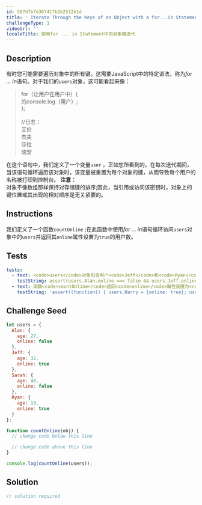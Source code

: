 ```yaml
---
id: 587d7b7d367417b2b2512b1d
title: ' Iterate Through the Keys of an Object with a for...in Statement'
challengeType: 1
videoUrl: ''
localeTitle: 使用for ... in Statement中的对象键迭代
---
```


## Description
<section id="description">有时您可能需要遍历对象中的所有键。这需要JavaScript中的特定语法，称为<dfn>for ... in</dfn>语句。对于我们的<code>users</code>对象，这可能看起来像： <blockquote> for（让用户在用户中）{ <br>的console.log（用户）; <br> }; <br><br> //日志： <br>艾伦<br>杰夫<br>莎拉<br>瑞安</blockquote>在这个语句中，我们定义了一个变量<code>user</code> ，正如您所看到的，在每次迭代期间，当该语句循环遍历该对象时，该变量被重置为每个对象的键，从而导致每个用户的名称被打印到控制台。 <strong>注意：</strong> <br>对象不像数组那样保持对存储键的排序;因此，当引用或访问该密钥时，对象上的键位置或其出现的相对顺序是无关紧要的。 </section>

## Instructions
<section id="instructions">我们定义了一个函数<code>countOnline</code> ;在此函数中使用<dfn>for ... in</dfn>语句循环访问<code>users</code>对象中的<code>users</code>并返回其<code>online</code>属性设置为<code>true</code>的用户数。 </section>

## Tests
<section id='tests'>

```yml
tests:
  - text: <code>users</code>对象包含用户<code>Jeff</code>和<code>Ryan</code> ， <code>online</code>设置为<code>true</code> ，用户<code>Alan</code>和<code>Sarah</code> <code>online</code>设置为<code>false</code>
    testString: assert(users.Alan.online === false && users.Jeff.online === true &&  users.Sarah.online === false &&  users.Ryan.online === true, 'The <code>users</code> object contains users <code>Jeff</code> and <code>Ryan</code> with <code>online</code> set to <code>true</code> and users <code>Alan</code> and <code>Sarah</code> with <code>online</code> set to <code>false</code>');
  - text: 函数<code>countOnline</code>返回<code>online</code>属性设置为<code>true</code>的用户数
    testString: 'assert((function() { users.Harry = {online: true}; users.Sam = {online: true}; users.Carl = {online: true}; return countOnline(users) })() === 5, ''The function <code>countOnline</code> returns the number of users with the <code>online</code> property set to <code>true</code>'');'

```

</section>

## Challenge Seed
<section id='challengeSeed'>

<div id='js-seed'>

```js
let users = {
  Alan: {
    age: 27,
    online: false
  },
  Jeff: {
    age: 32,
    online: true
  },
  Sarah: {
    age: 48,
    online: false
  },
  Ryan: {
    age: 19,
    online: true
  }
};

function countOnline(obj) {
  // change code below this line

  // change code above this line
}

console.log(countOnline(users));

```

</div>



</section>

## Solution
<section id='solution'>

```js
// solution required
```
</section>
